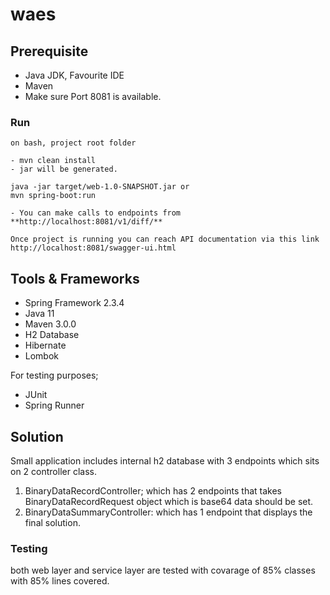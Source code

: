 # waes

## Prerequisite
- Java JDK, Favourite IDE
- Maven
- Make sure Port 8081 is available. 

### Run 

```
on bash, project root folder

- mvn clean install
- jar will be generated.

java -jar target/web-1.0-SNAPSHOT.jar or
mvn spring-boot:run

- You can make calls to endpoints from **http://localhost:8081/v1/diff/**

Once project is running you can reach API documentation via this link
http://localhost:8081/swagger-ui.html

```
## Tools & Frameworks
- Spring Framework 2.3.4
- Java 11
- Maven 3.0.0
- H2 Database 
- Hibernate
- Lombok 

For testing purposes;
- JUnit
- Spring Runner

## Solution

Small application includes internal h2 database with 3 endpoints which sits on 2 controller class. 

1) BinaryDataRecordController; which has 2 endpoints that takes BinaryDataRecordRequest object which is base64 data should be set. 
2) BinaryDataSummaryController: which has 1 endpoint that displays the final solution. 

### Testing

both web layer and service layer are tested with covarage of 85% classes with 85% lines covered. 





